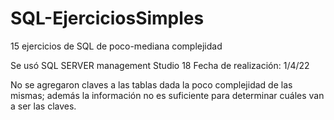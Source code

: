 # SQL-EjerciciosSimples
15 ejercicios de SQL de poco-mediana complejidad

Se usó SQL SERVER management Studio 18
Fecha de realización: 1/4/22

No se agregaron claves a las tablas dada la poco complejidad de las mismas; además la información no es suficiente para determinar cuáles van a ser las claves.
